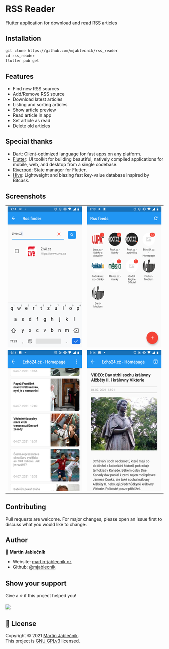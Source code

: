 # RSS Reader
Flutter application for download and read RSS articles


## Installation

  ```
  git clone https://github.com/mjablecnik/rss_reader
  cd rss_reader
  flutter pub get
  ```
  
## Features
 - Find new RSS sources
 - Add/Remove RSS source
 - Download latest articles
 - Listing and sorting articles
 - Show article preview
 - Read article in app
 - Set article as read
 - Delete old articles


## Special thanks

 - [Dart](https://dart.dev/): Client-optimized language for fast apps on any platform.
 - [Flutter](https://flutter.dev/): UI toolkit for building beautiful, natively compiled applications for mobile, web, and desktop from a single codebase.
 - [Riverpod](https://riverpod.dev/): State manager for Flutter.
 - [Hive](https://hivedb.dev/): Lightweight and blazing fast key-value database inspired by Bitcask.


## Screenshots
<table>
 <tr><td>
   <img src="screenshots/Screenshot_20210705-091500.png" width="252" height="448">
 </td><td>
   <img src="screenshots/Screenshot_20210705-091356.png" width="252" height="448">
 </td></tr>
 <tr><td>
   <img src="screenshots/Screenshot_20210705-091418.png" width="252" height="448">
 </td><td>
   <img src="screenshots/Screenshot_20210705-091434.png" width="252" height="448">
 </td></tr>
</table>


## Contributing
Pull requests are welcome. For major changes, please open an issue first to discuss what you would like to change.


## Author

👤 **Martin Jablečník**

* Website: [martin-jablecnik.cz](https://www.martin-jablecnik.cz)
* Github: [@mjablecnik](https://github.com/mjablecnik)


## Show your support

Give a ⭐️ if this project helped you!

<a href="https://www.patreon.com/mjablecnik">
  <img src="https://c5.patreon.com/external/logo/become_a_patron_button@2x.png" width="160">
</a>


## 📝 License

Copyright © 2021 [Martin Jablečník](https://github.com/mjablecnik).<br />
This project is [GNU GPLv3](https://choosealicense.com/licenses/gpl-3.0/) licensed.


